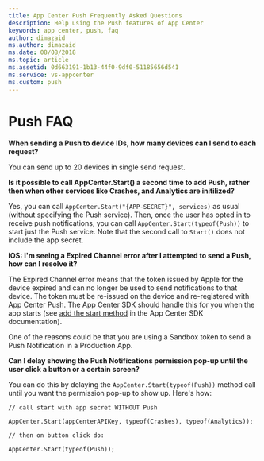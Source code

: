 ```yaml
---
title: App Center Push Frequently Asked Questions
description: Help using the Push features of App Center
keywords: app center, push, faq
author: dimazaid
ms.author: dimazaid
ms.date: 08/08/2018
ms.topic: article
ms.assetid: 0d663191-1b13-44f0-9df0-51185656d541
ms.service: vs-appcenter
ms.custom: push
---
```


# Push FAQ

**When sending a Push to device IDs, how many devices can I send to each request?**

You can send up to 20 devices in single send request.

**Is it possible to call AppCenter.Start() a second time to add Push, rather then when other services like Crashes, and Analytics are initilized?**

Yes, you can call `AppCenter.Start("{APP-SECRET}", services)` as usual (without specifying the Push  service). Then, once the user has opted in to receive push notifications, you can call `AppCenter.Start(typeof(Push))` to start just the Push service.
Note that the second call to `Start()` does not include the app secret.

**iOS: I'm seeing a Expired Channel error after I attempted to send a Push, how can I resolve it?** 

The Expired Channel error means that the token issued by Apple for the device expired and can no longer be used to send notifications to that device. The token must be re-issued on the device and re-registered with App Center Push. The App Center SDK should handle this for you when the app starts (see [add the start method](https://docs.microsoft.com/en-us/appcenter/sdk/push/ios#22-add-the-startwithservices-method) in the App Center SDK documentation).

One of the reasons could be that you are using a Sandbox token to send a Push Notification in a Production App. 

**Can I delay showing the Push Notifications permission pop-up until the user click a button or a certain screen?**

You can do this by delaying the `AppCenter.Start(typeof(Push))` method call until you want the permission pop-up to show up. Here's how: 

`// call start with app secret WITHOUT Push`

`AppCenter.Start(appCenterAPIKey, typeof(Crashes), typeof(Analytics));`

`// then on button click do:`

`AppCenter.Start(typeof(Push));`
